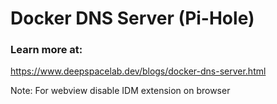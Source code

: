 # Docker DNS Server (Pi-Hole)

### Learn more at:
https://www.deepspacelab.dev/blogs/docker-dns-server.html

Note: For webview disable IDM extension on browser
